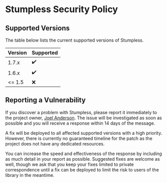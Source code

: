 # Stumpless Security Policy

## Supported Versions

The table below lists the current supported versions of Stumpless.

| Version | Supported          |
| ------- | ------------------ |
| 1.7.x   | :heavy_check_mark: |
| 1.6.x   | :heavy_check_mark: |
| <= 1.5  | :x:                |

## Reporting a Vulnerability

If you discover a problem with Stumpless, please report it immediately to the
project owner, [Joel Anderson](joelanderson333@gmail.com). The issue will be
investigated as soon as possible and you will receive a response within 14 days
of the message.

A fix will be deployed to all affected supported versions with a high priority.
However, there is currently no guaranteed timeline for the patch as the project
does not have any dedicated resources.

You can increase the speed and effectiveness of the response by including as
much detail in your report as possible. Suggested fixes are welcome as well,
though we ask that you keep your fixes limited to private correspondence until
a fix can be deployed to limit the risk to users of the library in the meantime.
